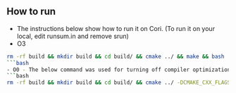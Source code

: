 ## How to run
- The instructions below show how to run it on Cori. (To run it on your local, edit runsum.in and remove srun)
- O3
```bash
rm -rf build && mkdir build && cd build/ && cmake ../ && make && bash ../runsum.in > opt.log 2>&1
```bash
- O0 - The below command was used for turning off compiler optimizations
```bash
rm -rf build && mkdir build && cd build/ && cmake ../ -DCMAKE_CXX_FLAGS_RELEASE="-O0" && make && bash ../runsum.in > no_opt.log 2>&1
```
